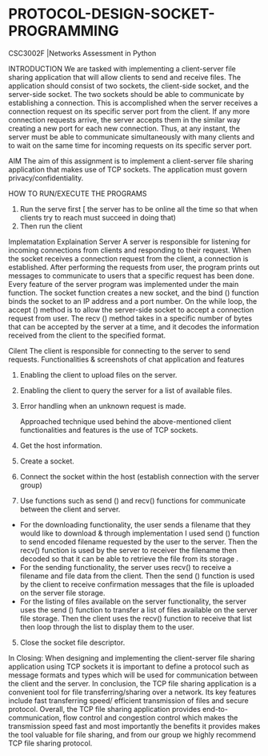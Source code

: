 # PROTOCOL-DESIGN-SOCKET-PROGRAMMING
CSC3002F |Networks Assessment in Python

INTRODUCTION
We are tasked with implementing a client-server file sharing application that will allow clients to send and receive files. The application should
consist of two sockets, the client-side socket, and the server-side socket. The two sockets should be able to communicate by establishing a
connection. This is accomplished when the server receives a connection request on its specific server port from the client. If any more
connection requests arrive, the server accepts them in the similar way creating a new port for each new connection. Thus, at any instant, the
server must be able to communicate simultaneously with many clients and to wait on the same time for incoming requests on its specific server
port.

AIM
The aim of this assignment is to implement a client-server file sharing application that makes use of TCP sockets. The application must govern
privacy/confidentiality.

HOW TO RUN/EXECUTE THE PROGRAMS
1. Run the serve first [ the server has to be online all the time so that when clients try to reach must succeed in doing that)
2. Then run the client 



Implematation Explaination
Server
A server is responsible for listening for incoming connections from clients and responding to their request. When the socket receives a
connection request from the client, a connection is established. After performing the requests from user, the program prints out messages to
communicate to users that a specific request has been done.
Every feature of the server program was implemented under the main function. The socket function creates a new socket, and the bind ()
function binds the socket to an IP address and a port number. On the while loop, the accept () method is to allow the server-side socket to
accept a connection request from user. The recv () method takes in a specific number of bytes that can be accepted by the server at a time, and
it decodes the information received from the client to the specified format.

Cilent
The client is responsible for connecting to the server to send requests.
Functionalities & screenshots of chat application and features
1. Enabling the client to upload files on the server.
2. Enabling the client to query the server for a list of available files.
3. Error handling when an unknown request is made.

   Approached technique used behind the above-mentioned client functionalities and features is the use of TCP sockets.
1. Get the host information.
2. Create a socket.
3. Connect the socket within the host (establish connection with the server group)
4. Use functions such as send () and recv() functions for communicate between the client and server.
- For the downloading functionality, the user sends a filename that they would like to download & through implementation I
used send () function to send encoded filename requested by the user to the server. Then the recv() function is used by the
server to receiver the filename then decoded so that it can be able to retrieve the file from its storage .
- For the sending functionality, the server uses recv() to receive a filename and file data from the client. Then the send () function
is used by the client to receive confirmation messages that the file is uploaded on the server file storage.
- For the listing of files available on the server functionality, the server uses the send () function to transfer a list of files available
on the server file storage. Then the client uses the recv() function to receive that list then loop through the list to display them
to the user.
5. Close the socket file descriptor.

In Closing:
When designing and implementing the client-server file sharing application using TCP sockets it is important to define a protocol such as
message formats and types which will be used for communication between the client and the server.
In conclusion, the TCP file sharing application is a convenient tool for file transferring/sharing over a network. Its key features include fast
transferring speed/ efficient transmission of files and secure protocol.
Overall, the TCP file sharing application provides end-to-communication, flow control and congestion control which makes the transmission
speed fast and most importantly the benefits it provides makes the tool valuable for file sharing, and from our group we highly recommend TCP
file sharing protocol.
